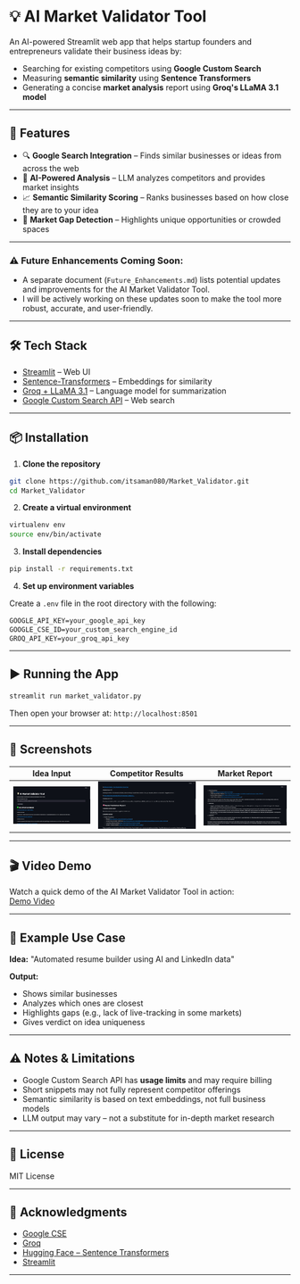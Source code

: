 # 💡 AI Market Validator Tool

An AI-powered Streamlit web app that helps startup founders and entrepreneurs validate their business ideas by:

- Searching for existing competitors using **Google Custom Search**
- Measuring **semantic similarity** using **Sentence Transformers**
- Generating a concise **market analysis** report using **Groq's LLaMA 3.1 model**

---

## 🚀 Features

- 🔍 **Google Search Integration** – Finds similar businesses or ideas from across the web
- 🤖 **AI-Powered Analysis** – LLM analyzes competitors and provides market insights
- 📈 **Semantic Similarity Scoring** – Ranks businesses based on how close they are to your idea
- 🧠 **Market Gap Detection** – Highlights unique opportunities or crowded spaces

---

### ⚠️ **Future Enhancements Coming Soon:**  
- A separate document (`Future_Enhancements.md`) lists potential updates and improvements for the AI Market Validator Tool.  
- I will be actively working on these updates soon to make the tool more robust, accurate, and user-friendly.

---

## 🛠️ Tech Stack

- [Streamlit](https://streamlit.io/) – Web UI
- [Sentence-Transformers](https://www.sbert.net/) – Embeddings for similarity
- [Groq + LLaMA 3.1](https://groq.com/) – Language model for summarization
- [Google Custom Search API](https://programmablesearchengine.google.com/) – Web search

---

## 📦 Installation

1. **Clone the repository**
```bash
git clone https://github.com/itsaman080/Market_Validator.git
cd Market_Validator
````

2. **Create a virtual environment**

```bash
virtualenv env
source env/bin/activate
```

3. **Install dependencies**

```bash
pip install -r requirements.txt
```

4. **Set up environment variables**

Create a `.env` file in the root directory with the following:

```env
GOOGLE_API_KEY=your_google_api_key
GOOGLE_CSE_ID=your_custom_search_engine_id
GROQ_API_KEY=your_groq_api_key
```

---

## ▶️ Running the App

```bash
streamlit run market_validator.py
```

Then open your browser at: `http://localhost:8501`

---

## 📸 Screenshots

| Idea Input                      | Competitor Results                  | Market Report                     |
| ------------------------------- | ----------------------------------- | --------------------------------- |
| ![Input](Screenshots/test1-1.png) | ![Results](Screenshots/test1-2.png) | ![Report](Screenshots/test1-3.png) |

> 
---

## 🎬 Video Demo

Watch a quick demo of the AI Market Validator Tool in action:  
[Demo Video](Screenshots/Demo.mp4)

---

## 🧪 Example Use Case

**Idea:** "Automated resume builder using AI and LinkedIn data"

**Output:**

* Shows similar businesses 
* Analyzes which ones are closest
* Highlights gaps (e.g., lack of live-tracking in some markets)
* Gives verdict on idea uniqueness

---

## ⚠️ Notes & Limitations

* Google Custom Search API has **usage limits** and may require billing
* Short snippets may not fully represent competitor offerings
* Semantic similarity is based on text embeddings, not full business models
* LLM output may vary – not a substitute for in-depth market research

---

## 📄 License

MIT License

---

## 🙌 Acknowledgments

* [Google CSE](https://programmablesearchengine.google.com/)
* [Groq](https://groq.com/)
* [Hugging Face – Sentence Transformers](https://www.sbert.net/)
* [Streamlit](https://streamlit.io/)

---
